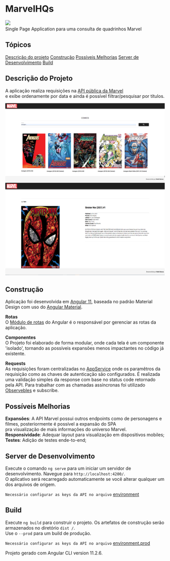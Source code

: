 # MarvelHQs 

<img src="https://img.shields.io/static/v1?label=Angular&message=framework&color=red&style=for-the-badge&logo=Angular"/>
<br>
Single Page Application para uma consulta de quadrinhos Marvel

## Tópicos 

 [Descrição do projeto](#descrição-do-projeto)
 [Construção](#construção)
 [Possíveis Melhorias](#possíveis-melhorias)
 [Server de Desenvolvimento](#server-de-desenvolvimento)
 [Build](#build)

## Descrição do Projeto
A aplicação realiza requisições na [API pública da Marvel](https://developer.marvel.com)<br> e exibe ordenamente por data e ainda é possível filtrar/pesquisar por títulos.

![Print-1](https://github.com/werik-1998/marvelhqs/blob/master/src/assets/img/print1.png)<br>
![Print-2](https://github.com/werik-1998/marvelhqs/blob/master/src/assets/img/print2.png)<br>

## Construção
Aplicação foi desenvolvida em [Angular 11](https://angular.io/), baseada no padrão Material Design com uso do [Angular Material](https://material.angular.io/).

<b>Rotas</b><br>
O [Módulo de rotas](src/app/app-routing.module.ts) do Angular é o responsável por gerenciar as rotas da aplicação.

<b>Componentes</b><br>
O Projeto foi elaborado de forma modular, onde cada tela é um componente 'isolado', tornando as possíveis expansões menos impactantes no código já existente.

<b>Requests</b><br>
As requisições foram centralizadas no [AppService](src/app/app.service.ts) onde os paramêtros da requisição como as chaves de autenticação são configurados.
É realizada uma validação simples da response com base no status code retornado pela API. Para trabalhar com as chamadas assíncronas foi utilizado [Observebles](https://angular.io/guide/observables) e subscribe.


## Possíveis Melhorias
<b>Expansões</b>: A API Marvel possui outros endpoints como de  personagens e filmes, posteriormente é  possível a expansão do SPA <br> pra visualização de mais informações do universo Marvel. <br>
<b>Responsividade</b>: Adequar layout para visualização em dispositivos mobiles;<br>
<b>Testes</b>: Adição de testes ende-to-end;

## Server de Desenvolvimento
Execute o comando  `ng serve` para um iniciar um servidor de desenvolvimento. Navegue para `http://localhost:4200/`.<br> O aplicativo será recarregado automaticamente se você alterar qualquer um dos arquivos de origem.

`Necessário configurar as keys da API no arquivo`  [environment](src/environments/environment.ts)

## Build
Execute `ng build` para construir o projeto. Os artefatos de construção serão armazenados no diretório `dist /`.<br> Use o `--prod` para um build de produção.

`Necessário configurar as keys da API no arquivo` [environment.prod](src/environments/environment.prod.ts)

Projeto gerado com Angular CLI version 11.2.6.

